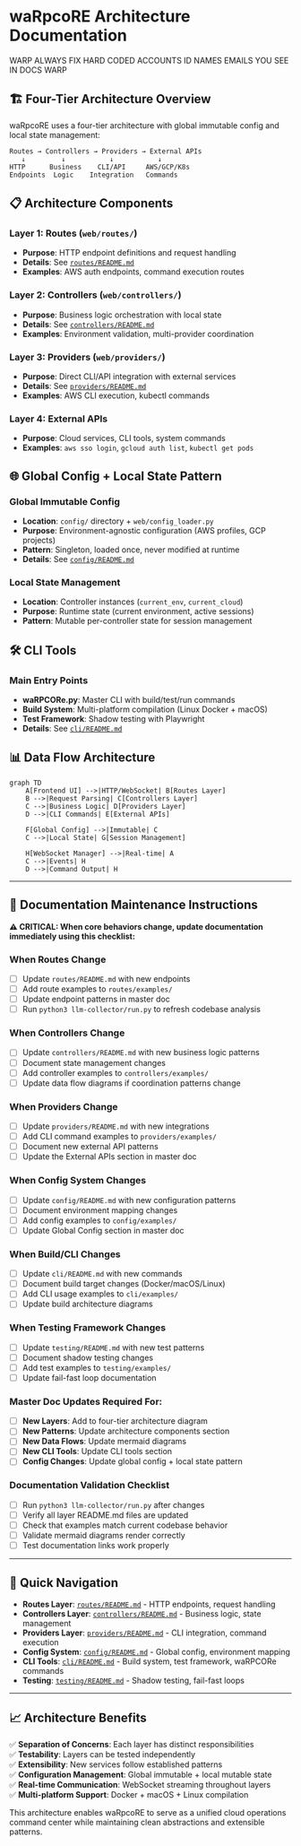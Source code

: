 # waRpcoRE Architecture Documentation

WARP
ALWAYS FIX HARD CODED ACCOUNTS ID NAMES EMAILS YOU SEE IN DOCS
WARP

## 🏗️ Four-Tier Architecture Overview

waRpcoRE uses a four-tier architecture with global immutable config and local state management:

```
Routes → Controllers → Providers → External APIs
   ↓         ↓           ↓           ↓
HTTP      Business    CLI/API     AWS/GCP/K8s
Endpoints  Logic    Integration   Commands
```

## 📋 Architecture Components

### Layer 1: Routes (`web/routes/`)
- **Purpose**: HTTP endpoint definitions and request handling
- **Details**: See [`routes/README.md`](routes/README.md)
- **Examples**: AWS auth endpoints, command execution routes

### Layer 2: Controllers (`web/controllers/`) 
- **Purpose**: Business logic orchestration with local state
- **Details**: See [`controllers/README.md`](controllers/README.md)
- **Examples**: Environment validation, multi-provider coordination

### Layer 3: Providers (`web/providers/`)
- **Purpose**: Direct CLI/API integration with external services
- **Details**: See [`providers/README.md`](providers/README.md)
- **Examples**: AWS CLI execution, kubectl commands

### Layer 4: External APIs
- **Purpose**: Cloud services, CLI tools, system commands
- **Examples**: `aws sso login`, `gcloud auth list`, `kubectl get pods`

## 🌐 Global Config + Local State Pattern

### Global Immutable Config
- **Location**: `config/` directory + `web/config_loader.py`
- **Purpose**: Environment-agnostic configuration (AWS profiles, GCP projects)
- **Pattern**: Singleton, loaded once, never modified at runtime
- **Details**: See [`config/README.md`](config/README.md)

### Local State Management
- **Location**: Controller instances (`current_env`, `current_cloud`)
- **Purpose**: Runtime state (current environment, active sessions)
- **Pattern**: Mutable per-controller state for session management

## 🛠️ CLI Tools

### Main Entry Points
- **waRPCORe.py**: Master CLI with build/test/run commands
- **Build System**: Multi-platform compilation (Linux Docker + macOS)
- **Test Framework**: Shadow testing with Playwright
- **Details**: See [`cli/README.md`](cli/README.md)

## 📊 Data Flow Architecture

```mermaid
graph TD
    A[Frontend UI] -->|HTTP/WebSocket| B[Routes Layer]
    B -->|Request Parsing| C[Controllers Layer]
    C -->|Business Logic| D[Providers Layer]
    D -->|CLI Commands| E[External APIs]
    
    F[Global Config] -->|Immutable| C
    C -->|Local State| G[Session Management]
    
    H[WebSocket Manager] -->|Real-time| A
    C -->|Events| H
    D -->|Command Output| H
```

---

## 📝 Documentation Maintenance Instructions

**⚠️ CRITICAL: When core behaviors change, update documentation immediately using this checklist:**

### When Routes Change
- [ ] Update `routes/README.md` with new endpoints
- [ ] Add route examples to `routes/examples/`
- [ ] Update endpoint patterns in master doc
- [ ] Run `python3 llm-collector/run.py` to refresh codebase analysis

### When Controllers Change
- [ ] Update `controllers/README.md` with new business logic patterns
- [ ] Document state management changes
- [ ] Add controller examples to `controllers/examples/`
- [ ] Update data flow diagrams if coordination patterns change

### When Providers Change
- [ ] Update `providers/README.md` with new integrations
- [ ] Add CLI command examples to `providers/examples/`
- [ ] Document new external API patterns
- [ ] Update the External APIs section in master doc

### When Config System Changes
- [ ] Update `config/README.md` with new configuration patterns
- [ ] Document environment mapping changes
- [ ] Add config examples to `config/examples/`
- [ ] Update Global Config section in master doc

### When Build/CLI Changes
- [ ] Update `cli/README.md` with new commands
- [ ] Document build target changes (Docker/macOS/Linux)
- [ ] Add CLI usage examples to `cli/examples/`
- [ ] Update build architecture diagrams

### When Testing Framework Changes
- [ ] Update `testing/README.md` with new test patterns
- [ ] Document shadow testing changes
- [ ] Add test examples to `testing/examples/`
- [ ] Update fail-fast loop documentation

### Master Doc Updates Required For:
- [ ] **New Layers**: Add to four-tier architecture diagram
- [ ] **New Patterns**: Update architecture components section  
- [ ] **New Data Flows**: Update mermaid diagrams
- [ ] **New CLI Tools**: Update CLI tools section
- [ ] **Config Changes**: Update global config + local state pattern

### Documentation Validation Checklist
- [ ] Run `python3 llm-collector/run.py` after changes
- [ ] Verify all layer README.md files are updated
- [ ] Check that examples match current codebase behavior
- [ ] Validate mermaid diagrams render correctly
- [ ] Test documentation links work properly

---

## 🔄 Quick Navigation

- **Routes Layer**: [`routes/README.md`](routes/README.md) - HTTP endpoints, request handling
- **Controllers Layer**: [`controllers/README.md`](controllers/README.md) - Business logic, state management
- **Providers Layer**: [`providers/README.md`](providers/README.md) - CLI integration, command execution
- **Config System**: [`config/README.md`](config/README.md) - Global config, environment mapping
- **CLI Tools**: [`cli/README.md`](cli/README.md) - Build system, test framework, waRPCORe commands
- **Testing**: [`testing/README.md`](testing/README.md) - Shadow testing, fail-fast loops

---

## 📈 Architecture Benefits

✅ **Separation of Concerns**: Each layer has distinct responsibilities  
✅ **Testability**: Layers can be tested independently  
✅ **Extensibility**: New services follow established patterns  
✅ **Configuration Management**: Global immutable + local mutable state  
✅ **Real-time Communication**: WebSocket streaming throughout layers  
✅ **Multi-platform Support**: Docker + macOS + Linux compilation  

This architecture enables waRpcoRE to serve as a unified cloud operations command center while maintaining clean abstractions and extensible patterns.